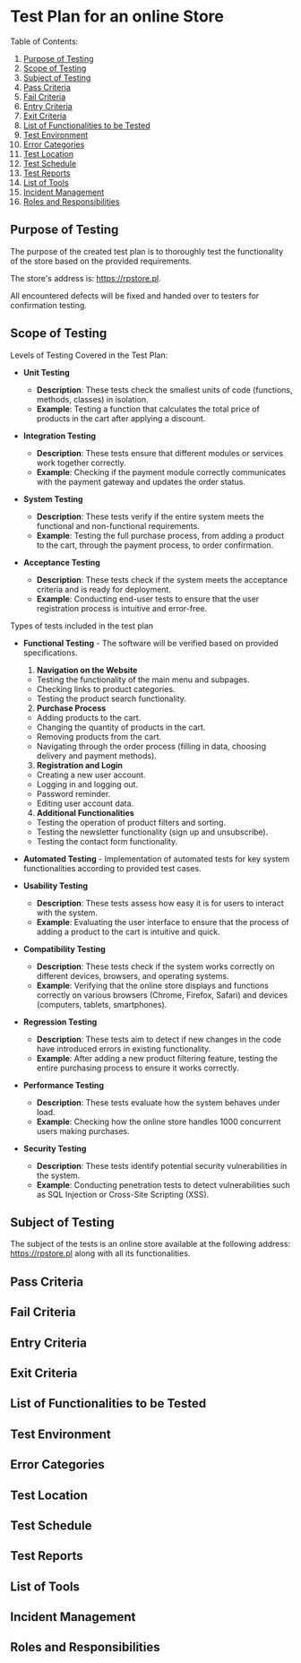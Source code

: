 # Test Plan for an online Store

 Table of Contents:
1. [Purpose of Testing](#Purpose-of-Testing)
2. [Scope of Testing](#scope-of-testing)
3. [Subject of Testing](#subject-of-testing)
4. [Pass Criteria](#pass-criteria)
5. [Fail Criteria](#fail-criteria)
6. [Entry Criteria](#entry-criteria)
7. [Exit Criteria](#exit-criteria)
8. [List of Functionalities to be Tested](#list-of-functionalities-to-be-tested)
9. [Test Environment](#test-environment)
10. [Error Categories](#error-categories)
11. [Test Location](#test-location)
12. [Test Schedule](#test-schedule)
13. [Test Reports](#test-reports)
14. [List of Tools](#list-of-tools)
15. [Incident Management](#incident-management)
16. [Roles and Responsibilities](#roles-and-responsibilities)

## Purpose of Testing
The purpose of the created test plan is to thoroughly test the functionality of the store based on the provided requirements. 

The store's address is: https://rpstore.pl. 

All encountered defects will be fixed and handed over to testers for confirmation testing.

## Scope of Testing
Levels of Testing Covered in the Test Plan:

- **Unit Testing**
   - **Description**: These tests check the smallest units of code (functions, methods, classes) in isolation.
   - **Example**: Testing a function that calculates the total price of products in the cart after applying a discount.

- **Integration Testing**
   - **Description**: These tests ensure that different modules or services work together correctly.
   - **Example**: Checking if the payment module correctly communicates with the payment gateway and updates the order status.

- **System Testing**
   - **Description**: These tests verify if the entire system meets the functional and non-functional requirements.
   - **Example**: Testing the full purchase process, from adding a product to the cart, through the payment process, to order confirmation.

- **Acceptance Testing**
   - **Description**: These tests check if the system meets the acceptance criteria and is ready for deployment.
   - **Example**: Conducting end-user tests to ensure that the user registration process is intuitive and error-free.

Types of tests included in the test plan

- **Functional Testing** - The software will be verified based on provided specifications.
    
    1. **Navigation on the Website**
   - Testing the functionality of the main menu and subpages.
   - Checking links to product categories.
   - Testing the product search functionality.

    2. **Purchase Process**
   - Adding products to the cart.
   - Changing the quantity of products in the cart.
   - Removing products from the cart.
   - Navigating through the order process (filling in data, choosing delivery and payment methods).

    3. **Registration and Login**
   - Creating a new user account.
   - Logging in and logging out.
   - Password reminder.
   - Editing user account data.

    4. **Additional Functionalities**
   - Testing the operation of product filters and sorting.
   - Testing the newsletter functionality (sign up and unsubscribe).
   - Testing the contact form functionality.

- **Automated Testing** - Implementation of automated tests for key system functionalities according to provided test cases.

- **Usability Testing**
   - **Description**: These tests assess how easy it is for users to interact with the system.
   - **Example**: Evaluating the user interface to ensure that the process of adding a product to the cart is intuitive and quick.

- **Compatibility Testing**
   - **Description**: These tests check if the system works correctly on different devices, browsers, and operating systems.
   - **Example**: Verifying that the online store displays and functions correctly on various browsers (Chrome, Firefox, Safari) and devices (computers, tablets, smartphones).

- **Regression Testing**
   - **Description**: These tests aim to detect if new changes in the code have introduced errors in existing functionality.
   - **Example**: After adding a new product filtering feature, testing the entire purchasing process to ensure it works correctly.

- **Performance Testing**
   - **Description**: These tests evaluate how the system behaves under load.
   - **Example**: Checking how the online store handles 1000 concurrent users making purchases.

- **Security Testing**
   - **Description**: These tests identify potential security vulnerabilities in the system.
   - **Example**: Conducting penetration tests to detect vulnerabilities such as SQL Injection or Cross-Site Scripting (XSS).

## Subject of Testing

The subject of the tests is an online store available at the following address:
https://rpstore.pl along with all its functionalities.

## Pass Criteria

## Fail Criteria

## Entry Criteria

## Exit Criteria

## List of Functionalities to be Tested

## Test Environment

## Error Categories

## Test Location

## Test Schedule

## Test Reports

## List of Tools

## Incident Management

## Roles and Responsibilities






